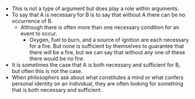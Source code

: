 - This is not a type of argument but does play a role within arguments.
- To say that A is necessary for B is to say that without A there can be no occurrence of B.
	- Although there is often more than one necessary condition for an event to occur.
		- Oxygen, fuel to burn, and a source of ignition are each necessary for a fire. But none is sufficient by themselves to guarantee that there will be a fire, but we can say that without any one of these there would be no fire.
- It is sometimes the case that A is both necessary and sufficient for B, but often this is not the case.
- When philosophers ask about what constitutes a mind or what confers personal identity on an individual, they are often looking for something that is both necessary and sufficient.